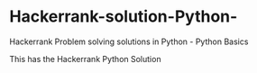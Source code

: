 # Hackerrank-solution-Python-
Hackerrank Problem solving solutions in Python - Python Basics

This has the Hackerrank Python Solution 
